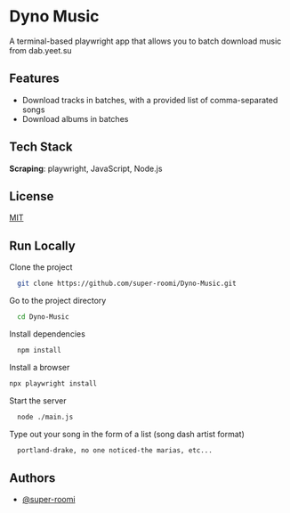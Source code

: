 # Dyno Music

A terminal-based playwright app that allows you to batch download music from dab.yeet.su

## Features

- Download tracks in batches, with a provided list of comma-separated songs
- Download albums in batches

## Tech Stack

**Scraping**: playwright, JavaScript, Node.js

## License

[MIT](https://choosealicense.com/licenses/mit/)

## Run Locally

Clone the project

```bash
  git clone https://github.com/super-roomi/Dyno-Music.git
```

Go to the project directory

```bash
  cd Dyno-Music
```

Install dependencies

```bash
  npm install
```

Install a browser
```bash
npx playwright install
```

Start the server

```bash
  node ./main.js
```
Type out your song in the form of a list (song dash artist format)
```bash
  portland-drake, no one noticed-the marias, etc...
```

## Authors

- [@super-roomi](https://www.github.com/super-roomi)
